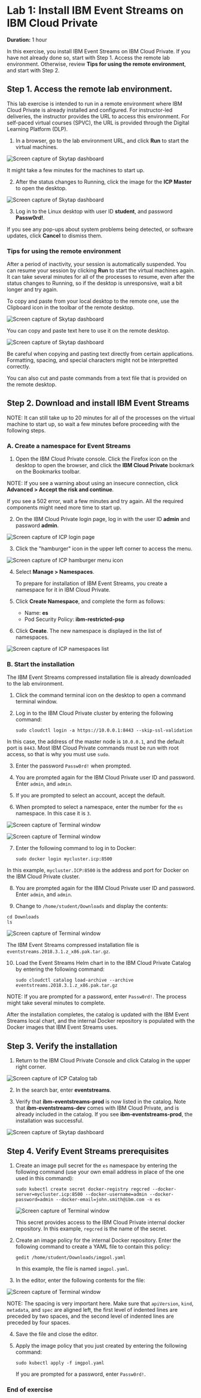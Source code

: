 # Lab 1: Install IBM Event Streams on IBM Cloud Private
**Duration:** 1 hour

In this exercise, you install IBM Event Streams on IBM Cloud Private. If you have not already done so, start with Step 1. Access the remote lab environment. Otherwise, review **Tips for using the remote environment**, and start with Step 2.

## Step 1. Access the remote lab environment.

This lab exercise is intended to run in a remote environment where IBM Cloud Private is already installed and configured. For instructor-led deliveries, the instructor provides the URL to access this environment. For self-paced virtual courses (SPVC), the URL is provided through the Digital Learning Platform (DLP). 

1. In a browser, go to the lab environment URL, and click **Run** to start the virtual machines.

![Screen capture of Skytap dashboard](../Images/lab01-install1.png)

It might take a few minutes for the machines to start up. 

2. After the status changes to Running, click the image for the **ICP Master** to open the desktop.

![Screen capture of Skytap dashboard](../Images/lab01-install2.png)

3. Log in to the Linux desktop with user ID **student**, and password **Passw0rd!**.

If you see any pop-ups about system problems being detected, or software updates, click **Cancel** to dismiss them. 

### Tips for using the remote environment

After a period of inactivity, your session is automatically suspended. You can resume your session by clicking **Run** to start the virtual machines again. It can take several minutes for all of the processes to resume, even after the status changes to Running, so if the desktop is unresponsive, wait a bit longer and try again. 

To copy and paste from your local desktop to the remote one, use the Clipboard icon in the toolbar of the remote desktop.

![Screen capture of Skytap dashboard](../Images/clipboardIcon.png)

You can copy and paste text here to use it on the remote desktop.

![Screen capture of Skytap dashboard](../Images/clipboard.png)

Be careful when copying and pasting text directly from certain applications. Formatting, spacing, and special characters might not be interpretted correctly.

You can also cut and paste commands from a text file that is provided on the remote desktop.


## Step 2. Download and install IBM Event Streams

NOTE: It can still take up to 20 minutes for all of the processes on the virtual machine to start up, so wait a few minutes before proceeding with the following steps.

### A. Create a namespace for Event Streams

1. Open the IBM Cloud Private console. Click the Firefox icon on the desktop to open the browser, and click the **IBM Cloud Private** bookmark on the Bookmarks toolbar.
	
 NOTE: If you see a warning about using an insecure connection, click **Advanced > Accept the risk and continue**.
	
 If you see a 502 error, wait a few minutes and try again. All the required components might need more time to start up. 
	
2. 	On the IBM Cloud Private login page, log in with the user ID **admin** and password **admin**. 

 ![Screen capture of ICP login page](../Images/lab01-install3.png)

3. Click the "hamburger" icon in the upper left corner to access the menu.

 ![Screen capture of ICP hamburger menu icon](../Images/lab01-install4.png)

4. Select **Manage > Namespaces**. 

	To prepare for installation of IBM Event Streams, you create a namespace for it in IBM Cloud Private. 
	
5. Click **Create Namespace**, and complete the form as follows:

	* Name: **es**
	* Pod Security Policy: **ibm-restricted-psp**

6. Click **Create**. The new namespace is displayed in the list of namespaces. 

![Screen capture of ICP namespaces list](../Images/lab01-install5.png)

### B. Start the installation

The IBM Event Streams compressed installation file is already downloaded to the lab environment. 

1. Click the command terminal icon on the desktop to open a command terminal window.

2. Log in to the IBM Cloud Private cluster by entering the following command:

	`sudo cloudctl login -a https://10.0.0.1:8443 --skip-ssl-validation`
	
 In this case, the address of the master node is `10.0.0.1`, and the default port is `8443`. Most IBM Cloud Private commands must be run with root access, so that is why you must use `sudo`.

3. Enter the password `Passw0rd!` when prompted. 

4. 	You are prompted again for the IBM Cloud Private user ID and password. Enter `admin`, and `admin`. 	 

5. If you are prompted to select an account, accept the default.

6. When prompted to select a namespace, enter the number for the `es` namespace. In this case it is `3`.

 ![Screen capture of Terminal window](../Images/lab01-install6.png)

 ![Screen capture of Terminal window](../Images/lab01-install7.png)
 
7. Enter the following command to log in to Docker:

	`sudo docker login mycluster.icp:8500`
	
 In this example, `mycluster.ICP:8500` is the address and port for Docker on the IBM Cloud Private cluster. 
	
8. You are prompted again for the IBM Cloud Private user ID and password. Enter `admin`, and `admin`. 	

9. Change to `/home/student/Downloads` and display the contents:

 ```
cd Downloads
ls
```
 ![Screen capture of Terminal window](../Images/lab01-install8.png)	
 
 The IBM Event Streams compressed installation file is `eventstreams.2018.3.1.z_x86.pak.tar.gz`.
	
10. Load the Event Streams Helm chart in to the IBM Cloud Private Catalog by entering the following command:	

	`sudo cloudctl catalog load-archive --archive eventstreams.2018.3.1.z_x86.pak.tar.gz`

 NOTE: If you are prompted for a password, enter `Passw0rd!`. The process might take several minutes to complete.
 
After the installation completes, the catalog is updated with the IBM Event
Streams local chart, and the internal Docker repository is populated with the Docker images that IBM Event Streams uses. 

## Step 3. Verify the installation

1. Return to the IBM Cloud Private Console and click Catalog in the upper right corner.

 ![Screen capture of ICP Catalog tab](../Images/lab01-install9.png)	
 
2. In the search bar, enter **eventstreams**. 

3. Verify that **ibm-eventstreams-prod** is now listed in the catalog. Note that **ibm-eventstreams-dev** comes with IBM Cloud Private, and is already included in the catalog. If you see **ibm-eventstreams-prod**, the installation was successful.

![Screen capture of Skytap dashboard](../Images/lab01-install10.png)	

## Step 4. Verify Event Streams prerequisites

1. Create an image pull secret for the `es` namespace by entering the following command (use your own email address in place of the one used in this command):

	`sudo kubectl create secret docker-registry regcred --docker-server=mycluster.icp:8500 --docker-username=admin --docker-password=admin --docker-email=john.smith@ibm.com -n es`

	![Screen capture of Terminal window](../Images/lab01-install11.png)

	This secret provides access to the IBM Cloud Private internal docker repository. In this example, `regcred` is the name of the secret. 
	
2. Create an image policy for the internal Docker repository. Enter the following command to create a YAML file to contain this policy:

	`gedit /home/student/Downloads/imgpol.yaml`
	
	In this example, the file is named `imgpol.yaml`. 
	
3. In the editor, enter the following contents for the file:

 ![Screen capture of Terminal window](../Images/lab01-install12.png)

 NOTE: The spacing is very important here. Make sure that `apiVersion`, `kind`, `metadata`, and `spec` are aligned left, the first level of indented lines are preceded by two spaces, and the second level of indented lines are preceded by four spaces.
 
4. Save the file and close the editor.

5. Apply the image policy that you just created by entering the following command:

	`sudo kubectl apply -f imgpol.yaml`
	
	If you are prompted for a password, enter `Passw0rd!`.
	
### End of exercise
<!--June 2019 Edition

**Notices**

This information was developed for products and services offered in the US.
IBM may not offer the products, services, or features discussed in this document in other countries. Consult your local IBM representative for information on the products and services currently available in your area. Any reference to an IBM product, program, or service is not intended to state or imply that only that IBM product, program, or service may be used. Any functionally equivalent product, program, or service that does not infringe any IBM intellectual property right may be used instead. However, it is the user's responsibility to evaluate and verify the operation of any non-IBM product, program, or service.
IBM may have patents or pending patent applications covering subject matter described in this document. The furnishing of this document does not grant you any license to these patents. You can send license inquiries, in writing, to:
IBM Director of Licensing IBM Corporation
North Castle Drive, MD-NC119 Armonk, NY 10504-1785
United States of America
INTERNATIONAL BUSINESS MACHINES CORPORATION PROVIDES THIS PUBLICATION "AS IS" WITHOUT WARRANTY OF ANY KIND, EITHER EXPRESS OR IMPLIED, INCLUDING, BUT NOT LIMITED TO, THE IMPLIED WARRANTIES OF
NON-INFRINGEMENT, MERCHANTABILITY OR FITNESS FOR A PARTICULAR PURPOSE. Some jurisdictions do not allow disclaimer of express or implied warranties in certain transactions, therefore, this statement may not apply to you.
This information could include technical inaccuracies or typographical errors. Changes are periodically made to the information herein; these changes will be incorporated in new editions of the publication. IBM may make improvements and/or changes in the product(s) and/or the program(s) described in this publication at any time without notice.
Any references in this information to non-IBM websites are provided for convenience only and do not in any manner serve as an endorsement of those websites. The materials at those websites are not part of the materials for this IBM product and use of those websites is at your own risk.
IBM may use or distribute any of the information you provide in any way it believes appropriate without incurring any obligation to you.
Information concerning non-IBM products was obtained from the suppliers of those products, their published announcements or other publicly available sources. IBM has not tested those products and cannot confirm the accuracy of performance, compatibility or any other claims related to non-IBM products. Questions on the capabilities of non-IBM products should be addressed to the suppliers of those products.
This information contains examples of data and reports used in daily business operations. To illustrate them as completely as possible, the examples include the names of individuals, companies, brands, and products. All of these names are fictitious and any similarity to actual people or business enterprises is entirely coincidental.
**Trademarks**
IBM, the IBM logo, and ibm.com are trademarks or registered trademarks of International Business Machines Corp., registered in many jurisdictions worldwide. Other product and service names might be trademarks of IBM or other companies. A current list of IBM trademarks is available on the web at “Copyright and trademark information” at www.ibm.com/legal/copytrade.shtml.
**© Copyright International Business Machines Corporation 2019.
This document may not be reproduced in whole or in part without the prior written permission of IBM.**
US Government Users Restricted Rights - Use, duplication or disclosure restricted by GSA ADP Schedule Contract with IBM Corp.

**Trademarks**

The reader should recognize that the following terms, which appear in the content of this training document, are official trademarks of IBM or other companies:IBM, the IBM logo, and ibm.com are trademarks or registered trademarks of International Business Machines Corp., registered in many jurisdictions worldwide.
The following are trademarks of International Business Machines Corporation, registered in many jurisdictions worldwide:
IBM Cloud™
z/OS®Java™ and all Java-based trademarks and logos are trademarks or registered trademarks of Oracle and/or its affiliates.VMware is a registered trademark or trademark of VMware, Inc. or its subsidiaries in the United States and/or other jurisdictions.Other product and service names might be trademarks of IBM or other companies.-->
